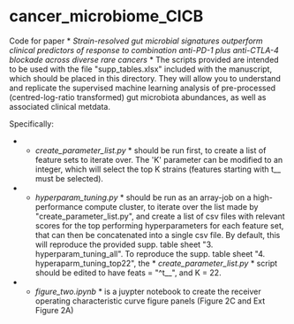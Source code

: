 # cancer_microbiome_CICB

Code for paper * *Strain-resolved gut microbial signatures outperform clinical predictors of response to combination anti-PD-1 plus anti-CTLA-4 blockade across diverse rare cancers* *
The scripts provided are intended to be used with the file "supp_tables.xlsx" included with the manuscript, which should be placed in this directory. They will allow you to understand and replicate the supervised machine learning analysis of pre-processed (centred-log-ratio transformed) gut microbiota abundances, as well as associated clinical metdata.

Specifically:
- * *create_parameter_list.py* * should be run first, to create a list of feature sets to iterate over. The 'K' parameter can be modified to an integer, which will select the top K strains (features starting with t__ must be selected).
- * *hyperparam_tuning.py* * should be run as an array-job on a high-performance compute cluster, to iterate over the list made by "create_parameter_list.py", and create a list of csv files with relevant scores for the top performing hyperparameters for each feature set, that can then be concatenated into a single csv file. By default, this will reproduce the provided supp. table sheet "3. hyperparam_tuning_all". 
To reproduce the supp. table sheet "4. hyperaparm_tuning_top22", the * *create_parameter_list.py* * script should be edited to have feats = "^t__", and K = 22.
- * *figure_two.ipynb* * is a juypter notebook to create the receiver operating characteristic curve figure panels (Figure 2C and Ext Figure 2A)
